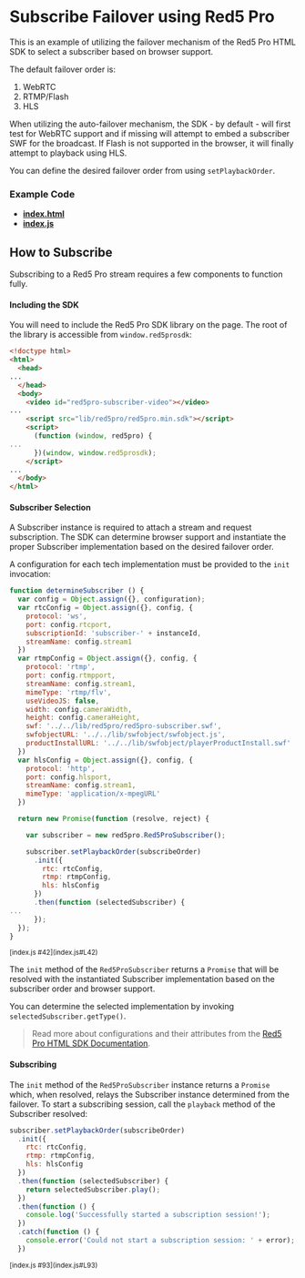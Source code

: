 # Subscribe Failover using Red5 Pro
This is an example of utilizing the failover mechanism of the Red5 Pro HTML SDK to select a subscriber based on browser support.

The default failover order is:

1. WebRTC
2. RTMP/Flash
3. HLS

When utilizing the auto-failover mechanism, the SDK - by default - will first test for WebRTC support and if missing will attempt to embed a subscriber SWF for the broadcast. If Flash is not supported in the browser, it will finally attempt to playback using HLS.

You can define the desired failover order from using `setPlaybackOrder`.

### Example Code
- **[index.html](index.html)**
- **[index.js](index.js)**

## How to Subscribe
Subscribing to a Red5 Pro stream requires a few components to function fully.

#### Including the SDK
You will need to include the Red5 Pro SDK library on the page. The root of the library is accessible from `window.red5prosdk`:

```html
<!doctype html>
<html>
  <head>
...
  </head>
  <body>
    <video id="red5pro-subscriber-video"></video>
...
    <script src="lib/red5pro/red5pro.min.sdk"></script>
    <script>
      (function (window, red5pro) {
...
      })(window, window.red5prosdk);
    </script>
...
  </body>
</html>
```

#### Subscriber Selection
A Subscriber instance is required to attach a stream and request subscription. The SDK can determine browser support and instantiate the proper Subscriber implementation based on the desired failover order.

A configuration for each tech implementation must be provided to the `init` invocation:

```js
function determineSubscriber () {
  var config = Object.assign({}, configuration);
  var rtcConfig = Object.assign({}, config, {
    protocol: 'ws',
    port: config.rtcport,
    subscriptionId: 'subscriber-' + instanceId,
    streamName: config.stream1
  })
  var rtmpConfig = Object.assign({}, config, {
    protocol: 'rtmp',
    port: config.rtmpport,
    streamName: config.stream1,
    mimeType: 'rtmp/flv',
    useVideoJS: false,
    width: config.cameraWidth,
    height: config.cameraHeight,
    swf: '../../lib/red5pro/red5pro-subscriber.swf',
    swfobjectURL: '../../lib/swfobject/swfobject.js',
    productInstallURL: '../../lib/swfobject/playerProductInstall.swf'
  })
  var hlsConfig = Object.assign({}, config, {
    protocol: 'http',
    port: config.hlsport,
    streamName: config.stream1,
    mimeType: 'application/x-mpegURL'
  })

  return new Promise(function (resolve, reject) {

    var subscriber = new red5pro.Red5ProSubscriber();

    subscriber.setPlaybackOrder(subscribeOrder)
      .init({
        rtc: rtcConfig,
        rtmp: rtmpConfig,
        hls: hlsConfig
      })
      .then(function (selectedSubscriber) {
...
      });
  });
}
```

<sup>
[index.js #42](index.js#L42)
</sup>

The `init` method of the `Red5ProSubscriber` returns a `Promise` that will be resolved with the instantiated Subscriber implementation based on the subscriber order and browser support.

You can determine the selected implementation by invoking `selectedSubscriber.getType()`.

> Read more about configurations and their attributes from the [Red5 Pro HTML SDK Documentation](https://github.com/infrared5/red5pro-html-sdk#subscriber).

#### Subscribing
The `init` method of the `Red5ProSubscriber` instance returns a `Promise` which, when resolved, relays the Subscriber instance determined from the failover. To start a subscribing session, call the `playback` method of the Subscriber resolved:

```js
subscriber.setPlaybackOrder(subscribeOrder)
  .init({
    rtc: rtcConfig,
    rtmp: rtmpConfig,
    hls: hlsConfig
  })
  .then(function (selectedSubscriber) {
    return selectedSubscriber.play();
  })
  .then(function () {
    console.log('Successfully started a subscription session!');
  })
  .catch(function () {
    console.error('Could not start a subscription session: ' + error);
  })
```

<sup>
[index.js #93](index.js#L93)
</sup>
